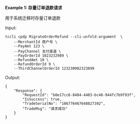 **Example 1: 存量订单退款请求**

用于系统迁移时存量订单退款

Input: 

```
tccli cpdp MigrateOrderRefund --cli-unfold-argument  \
    --MerchantId 商户号 \
    --PayAmt 123 \
    --PayChannel 支付渠道 \
    --PayOrderId 1023232989 \
    --RefundAmt 10 \
    --RefundOrderId 9 \
    --ThirdChannelOrderId 123230902323899
```

Output: 
```
{
    "Response": {
        "RequestId": "b0e17cc6-8404-4403-bc46-944fc7b9f93f",
        "IsSuccess": true,
        "TradeSerialNo": "106776467648827392",
        "TradeMsg": "请求成功"
    }
}
```

